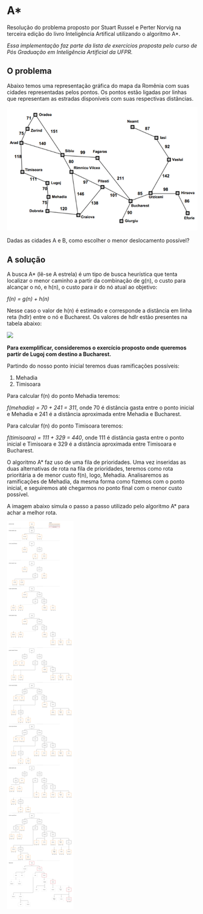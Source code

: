 # A*

Resolução do problema proposto por Stuart Russel e Perter Norvig na terceira edição do livro Inteligência Artifical utilizando o algoritmo A\*.

*Essa implementação faz parte da lista de exercícios proposta pelo curso de Pós Graduação em Inteligência Artificial da UFPR.*

## O problema

Abaixo temos uma representação gráfica do mapa da Romênia com suas cidades representadas pelos pontos. Os pontos estão ligadas por linhas que representam as estradas disponíveis com suas respectivas distâncias.

![](images/romenia_grafo.png)

Dadas as cidades A e B, como escolher o menor deslocamento possível?


## A solução

A busca A\* (lê-se A estrela) é um tipo de busca heurística que tenta localizar o menor caminho a partir da combinação de g(n), o custo para alcançar o nó, e h(n), o custo para ir do nó atual ao objetivo:

*f(n) = g(n) + h(n)*

Nesse caso o valor de h(n) é estimado e corresponde a distância em linha reta (hdlr) entre o nó e Bucharest. Os valores de hdlr estão presentes na tabela abaixo:

![](images/hddr.png)

**Para exemplificar, consideremos o exercício proposto onde queremos partir de Lugoj com destino a Bucharest.**

Partindo do nosso ponto inicial teremos duas ramificações possíveis:

1. Mehadia
2. Timisoara

Para calcular f(n) do ponto Mehadia teremos:

*f(mehadia) = 70 + 241 = 311*, onde 70 é distância gasta entre o ponto inicial e Mehadia e 241 é a distância aproximada entre Mehadia e Bucharest.

Para calcular f(n) do ponto Timisoara teremos:

*f(timisoara) = 111 + 329 = 440*, onde 111 é distância gasta entre o ponto inicial e Timisoara e 329 é a  distância aproximada entre Timisoara e Bucharest.

O algoritmo A\* faz uso de uma fila de prioridades. Uma vez inseridas as duas alternativas de rota na fila de prioridades, teremos como rota prioritária a de menor custo f(n), logo, Mehadia. Analisaremos as ramificações de Mehadia, da mesma forma como fizemos com o ponto inicial, e seguiremos até chegarmos no ponto final com o menor custo possível.

A imagem abaixo simula o passo a passo utilizado pelo algoritmo A\* para achar a melhor rota.

![](images/lugoj_bucharest.png)


